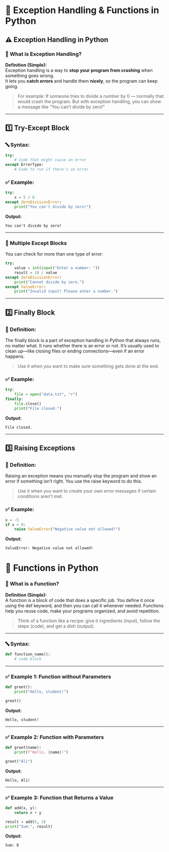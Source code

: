 # 🧠 Exception Handling & Functions in Python 
## ⚠️ Exception Handling in Python

### 📘 What is Exception Handling?

**Definition (Simple):**  
Exception handling is a way to **stop your program from crashing** when something goes wrong.  
It lets you **catch errors** and handle them **nicely**, so the program can keep going.

> For example: If someone tries to divide a number by 0 — normally that would crash the program. But with exception handling, you can show a message like “You can’t divide by zero!”

---

## 1️⃣ Try-Except Block

### 🔤 Syntax:
```python
try:
    # Code that might cause an error
except ErrorType:
    # Code to run if there's an error
```

### ✅ Example:
```python
try:
    x = 5 / 0
except ZeroDivisionError:
    print("You can't divide by zero!")
```

**Output:**
```
You can't divide by zero!
```

---

### 🧱 Multiple Except Blocks

You can check for more than one type of error:

```python
try:
    value = int(input("Enter a number: "))
    result = 10 / value
except ZeroDivisionError:
    print("Cannot divide by zero.")
except ValueError:
    print("Invalid input! Please enter a number.")
```

---

## 2️⃣ Finally Block

### 📘 Definition:
The finally block is a part of exception handling in Python that always runs, no matter what.
It runs whether there is an error or not.
It’s usually used to clean up—like closing files or ending connections—even if an error happens.

> Use it when you want to make sure something gets done at the end.

### ✅ Example:
```python
try:
    file = open("data.txt", "r")
finally:
    file.close()
    print("File closed.")
```

**Output:**
```
File closed.
```

---

## 3️⃣ Raising Exceptions

### 📘 Definition:
Raising an exception means you manually stop the program and show an error if something isn’t right.
You use the raise keyword to do this.

> Use it when you want to create your own error messages if certain conditions aren't met.

### ✅ Example:
```python
x = -5
if x < 0:
    raise ValueError("Negative value not allowed!")
```

**Output:**
```
ValueError: Negative value not allowed!
```

# 🧩 Functions in Python


### 📘 What is a Function?

**Definition (Simple):**  
A function is a block of code that does a specific job.
You define it once using the def keyword, and then you can call it whenever needed.
Functions help you reuse code, make your programs organized, and avoid repetition.

> Think of a function like a recipe: give it ingredients (input), follow the steps (code), and get a dish (output).

---

### 🔤 Syntax:
```python
def function_name():
    # code block
```

---

### ✅ Example 1: Function without Parameters
```python
def greet():
    print("Hello, student!")

greet()
```

**Output:**
```
Hello, student!
```

---

### ✅ Example 2: Function with Parameters
```python
def greet(name):
    print(f"Hello, {name}!")

greet("Ali")
```

**Output:**
```
Hello, Ali!
```

---

### ✅ Example 3: Function that Returns a Value
```python
def add(x, y):
    return x + y

result = add(5, 3)
print("Sum:", result)
```

**Output:**
```
Sum: 8
```
